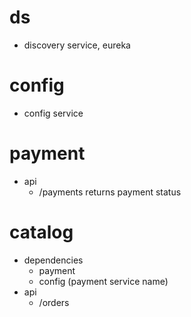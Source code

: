 # ds
- discovery service, eureka

# config
- config service

# payment
- api
    - /payments returns payment status

# catalog
- dependencies
    - payment
    - config (payment service name)
- api
    - /orders
  
